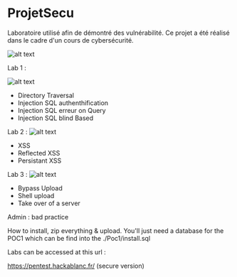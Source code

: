 # ProjetSecu
Laboratoire utilisé afin de démontré des vulnérabilité. Ce projet a été réalisé dans le cadre d'un cours de cybersécurité.

![alt text](https://i.ibb.co/XCymZzY/1.png)

Lab 1 :

![alt text](http://url/to/img.png)

- Directory Traversal
- Injection SQL authenthification
- Injection SQL erreur on Query
- Injection SQL blind Based

Lab 2 :
![alt text](http://url/to/img.png)

- XSS
- Reflected XSS
- Persistant XSS

Lab 3 :
![alt text](http://url/to/img.png)

- Bypass Upload
- Shell upload
- Take over of a server

Admin : 
bad practice

How to install, zip everything & upload. You'll just need a database for the POC1 which can be find into the ./Poc1/install.sql

Labs can be accessed at this url :

https://pentest.hackablanc.fr/ (secure version)
